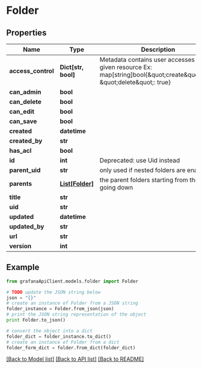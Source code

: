 # Folder


## Properties
Name | Type | Description | Notes
------------ | ------------- | ------------- | -------------
**access_control** | **Dict[str, bool]** | Metadata contains user accesses for a given resource Ex: map[string]bool{\&quot;create\&quot;:true, \&quot;delete\&quot;: true} | [optional] 
**can_admin** | **bool** |  | [optional] 
**can_delete** | **bool** |  | [optional] 
**can_edit** | **bool** |  | [optional] 
**can_save** | **bool** |  | [optional] 
**created** | **datetime** |  | [optional] 
**created_by** | **str** |  | [optional] 
**has_acl** | **bool** |  | [optional] 
**id** | **int** | Deprecated: use Uid instead | [optional] 
**parent_uid** | **str** | only used if nested folders are enabled | [optional] 
**parents** | [**List[Folder]**](Folder.md) | the parent folders starting from the root going down | [optional] 
**title** | **str** |  | [optional] 
**uid** | **str** |  | [optional] 
**updated** | **datetime** |  | [optional] 
**updated_by** | **str** |  | [optional] 
**url** | **str** |  | [optional] 
**version** | **int** |  | [optional] 

## Example

```python
from grafanaApiClient.models.folder import Folder

# TODO update the JSON string below
json = "{}"
# create an instance of Folder from a JSON string
folder_instance = Folder.from_json(json)
# print the JSON string representation of the object
print Folder.to_json()

# convert the object into a dict
folder_dict = folder_instance.to_dict()
# create an instance of Folder from a dict
folder_form_dict = folder.from_dict(folder_dict)
```
[[Back to Model list]](../README.md#documentation-for-models) [[Back to API list]](../README.md#documentation-for-api-endpoints) [[Back to README]](../README.md)


